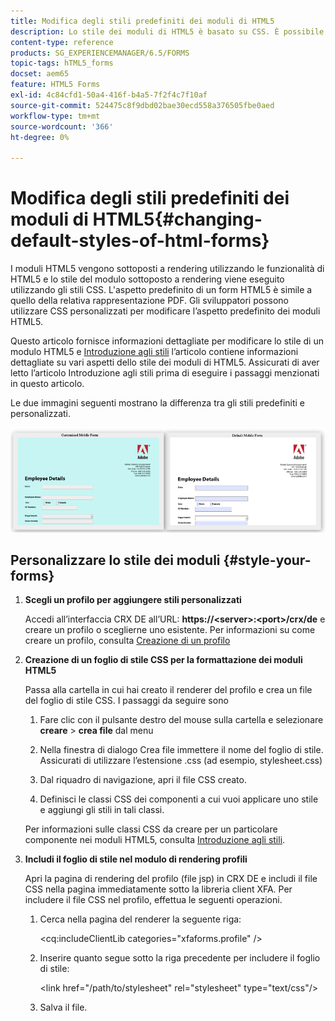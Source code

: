 ```yaml
---
title: Modifica degli stili predefiniti dei moduli di HTML5
description: Lo stile dei moduli di HTML5 è basato su CSS. È possibile modificare gli stili predefiniti del modulo.
content-type: reference
products: SG_EXPERIENCEMANAGER/6.5/FORMS
topic-tags: hTML5_forms
docset: aem65
feature: HTML5 Forms
exl-id: 4c84cfd1-50a4-416f-b4a5-7f2f4c7f10af
source-git-commit: 524475c8f9dbd02bae30ecd558a376505fbe0aed
workflow-type: tm+mt
source-wordcount: '366'
ht-degree: 0%

---
```


# Modifica degli stili predefiniti dei moduli di HTML5{#changing-default-styles-of-html-forms}

I moduli HTML5 vengono sottoposti a rendering utilizzando le funzionalità di HTML5 e lo stile del modulo sottoposto a rendering viene eseguito utilizzando gli stili CSS. L&#39;aspetto predefinito di un form HTML5 è simile a quello della relativa rappresentazione PDF. Gli sviluppatori possono utilizzare CSS personalizzati per modificare l’aspetto predefinito dei moduli HTML5.

Questo articolo fornisce informazioni dettagliate per modificare lo stile di un modulo HTML5 e [Introduzione agli stili](/help/forms/using/css-styles.md) l’articolo contiene informazioni dettagliate su vari aspetti dello stile dei moduli di HTML5. Assicurati di aver letto l’articolo Introduzione agli stili prima di eseguire i passaggi menzionati in questo articolo.

Le due immagini seguenti mostrano la differenza tra gli stili predefiniti e personalizzati.

![pictures-002-small](assets/pictures-002-small.png)

## Personalizzare lo stile dei moduli {#style-your-forms}

1. **Scegli un profilo per aggiungere stili personalizzati**

   Accedi all’interfaccia CRX DE all’URL: **https://&lt;server>:&lt;port>/crx/de** e creare un profilo o sceglierne uno esistente. Per informazioni su come creare un profilo, consulta [Creazione di un profilo](/help/forms/using/custom-profile.md)

1. **Creazione di un foglio di stile CSS per la formattazione dei moduli HTML5**

   Passa alla cartella in cui hai creato il renderer del profilo e crea un file del foglio di stile CSS. I passaggi da seguire sono

   1. Fare clic con il pulsante destro del mouse sulla cartella e selezionare **creare** > **crea file** dal menu

   1. Nella finestra di dialogo Crea file immettere il nome del foglio di stile. Assicurati di utilizzare l’estensione .css (ad esempio, stylesheet.css)
   1. Dal riquadro di navigazione, apri il file CSS creato.
   1. Definisci le classi CSS dei componenti a cui vuoi applicare uno stile e aggiungi gli stili in tali classi.

   Per informazioni sulle classi CSS da creare per un particolare componente nei moduli HTML5, consulta [Introduzione agli stili](/help/forms/using/css-styles.md).

1. **Includi il foglio di stile nel modulo di rendering profili**

   Apri la pagina di rendering del profilo (file jsp) in CRX DE e includi il file CSS nella pagina immediatamente sotto la libreria client XFA. Per includere il file CSS nel profilo, effettua le seguenti operazioni.

   1. Cerca nella pagina del renderer la seguente riga:

      &lt;cq:includeClientLib categories=&quot;xfaforms.profile&quot; />

   1. Inserire quanto segue sotto la riga precedente per includere il foglio di stile:

      &lt;link href=&quot;/path/to/stylesheet&quot; rel=&quot;stylesheet&quot; type=&quot;text/css&quot;/>

   1. Salva il file.
